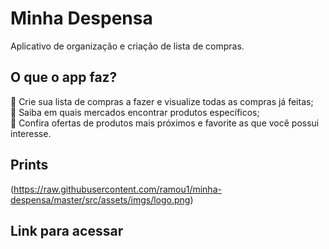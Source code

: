 # Minha Despensa 
Aplicativo de organização e criação de lista de compras.

## O que o app faz?
<!-- :herb: <del>Criar modal de Nova Playlist</del> <br /> -->
:memo: Crie sua lista de compras a fazer e visualize todas as compras já feitas; <br />
:memo: Saiba em quais mercados encontrar produtos específicos; <br />
:memo: Confira ofertas de produtos mais próximos e favorite as que você possui interesse.

## Prints 
(https://raw.githubusercontent.com/ramou1/minha-despensa/master/src/assets/imgs/logo.png)

## Link para acessar